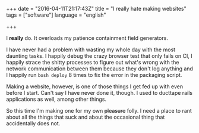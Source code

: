 +++
date = "2016-04-11T21:17:43Z"
title = "I really hate making websites"
tags = ["software"]
language = "english"

+++

I **really** do. It overloads my patience containment field generators.

<!--more-->

I have never had a problem with wasting my whole day with the most daunting tasks. I happily debug the crazy browser test that only fails on CI, I happily strace the shitty processes to figure out what's wrong with the network communication between them because they don't log anything and I happily run `bosh deploy` 8 times to fix the error in the packaging script.

Making a website, however, is one of those things I get fed up with even before I start. Can't say I have never done it, though. I used to ducttape rails applications as well, among other things.

So this time I'm making one for my own <del>pleasure</del> folly. I need a place to rant about all the things that suck and about the occasional thing that accidentally does not.

